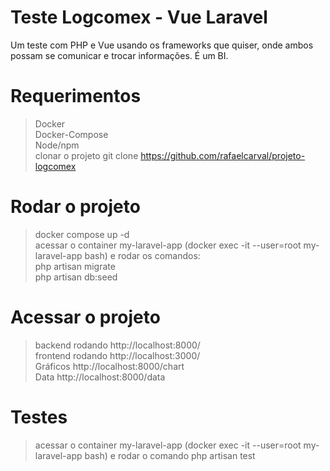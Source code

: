 
# Teste Logcomex - Vue Laravel

Um teste com PHP e Vue usando os frameworks que quiser, onde ambos possam se comunicar e trocar informações. É um BI.

# Requerimentos

> Docker<br>
> Docker-Compose<br>
> Node/npm<br>
> clonar o projeto git clone https://github.com/rafaelcarval/projeto-logcomex

# Rodar o projeto 

>docker compose up -d<br>
>acessar o container my-laravel-app (docker exec -it --user=root my-laravel-app bash) e rodar os comandos:<br> 
>php artisan migrate<br> 
>php artisan db:seed

# Acessar o projeto

>backend rodando http://localhost:8000/<br>
>frontend rodando http://localhost:3000/<br>
>Gráficos http://localhost:8000/chart<br>
>Data http://localhost:8000/data

# Testes

>acessar o container my-laravel-app (docker exec -it --user=root my-laravel-app bash) e rodar o comando php artisan test